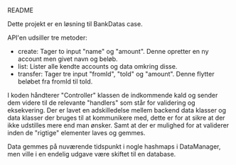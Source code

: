 README

Dette projekt er en løsning til BankDatas case.

API'en udsiller tre metoder:
- create: Tager to input "name" og "amount". Denne opretter en ny account men givet navn og beløb.
- list: Lister alle kendte accounts og data omkring disse.
- transfer: Tager tre input "fromId", "toId" og "amount". Denne flytter beløbet fra fromId til toId.

I koden håndterer "Controller" klassen de indkommende kald og sender dem videre til de relevante "handlers" som står for validering og eksekvering.
Der er lavet en adskilledelse mellem backend data klasser og data klasser der bruges til at kommunikere med, dette er for at sikre at der ikke udstilles mere end man ønsker. Samt at der er mulighed for at validerer inden de "rigtige" elementer laves og gemmes.

Data gemmes på nuværende tidspunkt i nogle hashmaps i DataManager, men ville i en endelig udgave være skiftet til en database.
